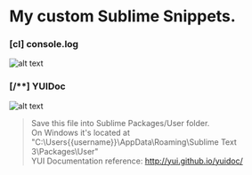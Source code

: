 # My custom Sublime Snippets.

### [cl] console.log
![alt text](http://www.lnfnunes.com.br/img/sublime-snippet-console-log.gif "YUIDoc Snippet Preview")

### [/**] YUIDoc
![alt text](http://www.lnfnunes.com.br/img/sublime-snippet-yuidoc.gif "YUIDoc Snippet Preview")

>Save this file into Sublime Packages/User folder.
<br />On Windows it's located at "C:\Users{{username}}\AppData\Roaming\Sublime Text 3\Packages\User"
<br />YUI Documentation reference: http://yui.github.io/yuidoc/
